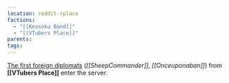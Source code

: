 ```yaml
---
location: reddit-rplace
factions:
  - "[[Kessoku Band]]"
  - "[[VTubers Place]]"
parents: 
tags: 
---
```

[The first foreign diplomats](https://discord.com/channels/1093664259273130084/1131230952119615600/1131564030193041469) (*[[SheepCommander]]*, *[[Onceuponaban]]*) from **[[VTubers Place]]** enter the server.
